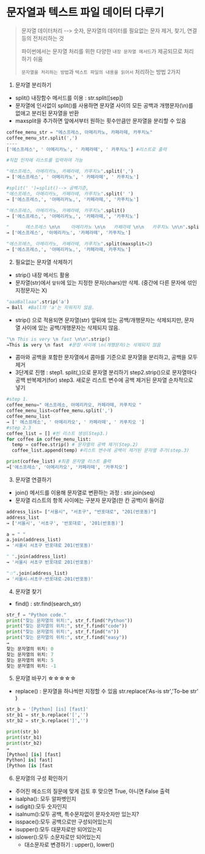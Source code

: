 # 문자열과 텍스트 파일 데이터 다루기 

> 문자열 데이터처리 --> 숫자, 문자열의 데이터를 필요없는 문자 제거, 찾기, 연결 등의 전처리하는 것
>
> 파이썬에서는 문자열 처리를 위한 다양한 `내장 문자열 메서드`가 제공되므로 처리하기 쉬움 
>
> `문자열을 처리하는 방법`과 `텍스트 파일의 내용을 읽어서` 처리하는 방법 2가지 

1. 문자열 분리하기 

-  split() 내장함수 메서드를 이용 : str.split([sep])
- 문자열에 인사없이 split()를 사용하면 문자열 사이의 모든 공백과 개행문자(\n)를 없애고 분리된 문자열을 반환 
- maxsplit을 추가하면 앞에서부터 원하는 횟수만큼만 문자열을 분리할 수 있음

```python
coffee_menu_str = "에스프레스, 아메리카노, 카페라떼, 카푸치노"
coffee_menu_str.split(',')
----
['에스프레스', ' 아메리카노', ' 카페라떼', ' 카푸치노'] #리스트로 출력

#직접 인자에 리스트를 입력하여 가능 

"에스프레스, 아메리카노, 카페라떼, 카푸치노".split(',')
→ ['에스프레스', ' 아메리카노', ' 카페라떼', ' 카푸치노']

#split(' ')=split()--> 공백기준,
"에스프레스, 아메리카노, 카페라떼, 카푸치노".split(' ')
→ ['에스프레스,', '아메리카노,', '카페라떼,', '카푸치노']

"에스프레스, 아메리카노, 카페라떼, 카푸치노".split()
→ ['에스프레스,', '아메리카노,', '카페라떼,', '카푸치노']

"      에스프레스 \n\n    아메리카노 \n\n   카페라떼 \n\n   카푸치노 \n\n".split()
→ ['에스프레스', '아메리카노', '카페라떼', '카푸치노']

"에스프레스, 아메리카노, 카페라떼, 카푸치노".split(maxsplit=2)
→ ['에스프레스,', '아메리카노,', '카페라떼, 카푸치노']
```

2. 필요없는 문자열 삭제하기

- strip() 내장 메서드 활용 
- 문자열(str)에서 `앞뒤`에 있는 지정한 문자(chars)만 삭제. (중간에 다른 문자에 섞인 지정문자는 X)

```python
"aaaBallaaa".strip('a')
→ Ball  #Ball의 'a'는 지워지지 않음. 
```

- strip() 으로 적용되면 문자열(str) 앞뒤에 있는 공백/개행문자는 삭제되지만, 문자열 사이에 있는 
  공백/개행문자는 삭제되지 않음. 

```python
"\n This is very \n fast \n\n".strip()
→This is very \n fast  #문장 사이에 \n(개행문자)는 삭제되지 않음
```

- 콤마와 공백을 포함한 문자열에서 콤마를 기준으로 문자열을 분리하고, 공백을 모두 제거
- 3단계로 진행 : step1. split(,)으로 문자열 분리하기 
                           step2.strip()으로 문자열마다 공백 반복제거(for)
                           step3. 새로운 리스트 변수에 공백 제거된 문자열 순차적으로 넣기 

```python
#step 1.
coffee_menu=" 에스프레소, 아메리카오, 카페라떼, 카푸치오 "
coffee_menu_list=coffee_menu.split(',')
coffee_menu_list
→ [' 에스프레소', ' 아메리카오', ' 카페라떼', ' 카푸치오 ']
#step 2.3 
coffee_list = [] #빈 리스트 생성(Step3.)
for coffee in coffee_menu_list:
  temp = coffee.strip() # 문자열의 공백 제거(Step.2)
  coffee_list.append(temp) #리스트 변수에 공백이 제거된 문자열 추가(step.3) 

print(coffee_list) #최종 문자열 리스트 출력
→['에스프레소', '아메리카오', '카페라떼', '카푸치오']
```



3. 문자열 연결하기

- join() 메서드를 이용해 문자열로 변환하는 과정 : stir.join(seq)
- 문자열 리스트의 항목 사이에는 구분자 문자열(한 칸 공백)이 들어감

```python
address_list= ["서울시", "서초구", "반포대로", "201(반포동)"]
address_list
→ ['서울시', '서초구', '반포대로', '201(반포동)']

a = " "
a.join(address_list)
→ '서울시 서초구 반포대로 201(반포동)'

" ".join(address_list)
→ '서울시 서초구 반포대로 201(반포동)'

"☆".join(address_list)
→ '서울시☆서초구☆반포대로☆201(반포동)'
```



4. 문자열 찾기

- find() : str.find(search_str)

```python
str_f = "Python code."
print("찾는 문자열의 위치:", str_f.find("Python"))
print("찾는 문자열의 위치:", str_f.find("code"))
print("찾는 문자열의 위치:", str_f.find("n"))
print("찾는 문자열의 위치:", str_f.find("easy"))
→ 
찾는 문자열의 위치: 0
찾는 문자열의 위치: 7
찾는 문자열의 위치: 5
찾는 문자열의 위치: -1
```



5. 문자열 바꾸기 ☆☆☆☆☆

- replace() : 문자열을 하나씩만 지정할 수 있음  str.replace('As-is str','To-be str' )

```python
str_b = '[Python] [is] [fast]'
str_b1 = str_b.replace('[','')
str_b2 = str_b.replace(']','')

print(str_b)
print(str_b1)
print(str_b2)
→
[Python] [is] [fast]
Python] is] fast]
[Python [is [fast
```

6. 문자열의 구성 확인하기 

- 주어진 메소드의 질문에 맞게 검토 후  맞으면 True, 아니면 False 출력
- isalpha(): 모두 알파벳인지
- isdigit():모두 숫자인지
- isalnum():모두 공백, 특수문자없이 문자숫자만 있는지?
- isspace():모두 공백으로만 구성되어있는지
- isupper():모두 대문자로만 되어있는지
- islower():모두 소문자로만 되어있는지
  - 대소문자로 변경하기 : upper(), lower()







